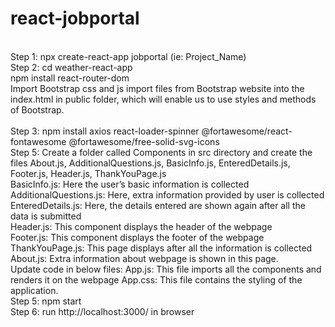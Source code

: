 # react-jobportal

<html>
<br>
 Step 1: npx create-react-app jobportal (ie: Project_Name)
<br>
Step 2: cd weather-react-app
<br>
npm install react-router-dom
<br>
Import Bootstrap css and js import files from Bootstrap website into the index.html in public folder, which will enable us to use styles and methods of Bootstrap.
<br>
<br>
Step 3: npm install axios react-loader-spinner @fortawesome/react-fontawesome @fortawesome/free-solid-svg-icons
<br>
Step 5: Create a folder called Components in src directory and create the files About.js, AdditionalQuestions.js, BasicInfo.js, EnteredDetails.js, Footer.js, Header.js, ThankYouPage.js
<br>
BasicInfo.js: Here the user’s basic information is collected
<br>
AdditionalQuestions.js: Here, extra information provided by user is collected
<br>
EnteredDetails.js: Here, the details entered are shown again after all the data is submitted
<br>
Header.js: This component displays the header of the webpage
<br>
Footer.js: This component displays the footer of the webpage
<br>
ThankYouPage.js: This page displays after all the information is collected
<br>
About.js: Extra information about webpage is shown in this page.
<br>
Update code in below files:
App.js: This file imports all the components and renders it on the webpage
App.css: This file contains the styling of the application.
<br>
Step 5: npm start
<br>
Step 6: run http://localhost:3000/ in browser
<br>
<html>
